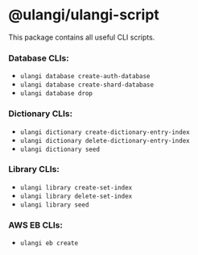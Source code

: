 # @ulangi/ulangi-script

This package contains all useful CLI scripts.

### Database CLIs:
- ```ulangi database create-auth-database```
- ```ulangi database create-shard-database```
- ```ulangi database drop```

### Dictionary CLIs:
- ```ulangi dictionary create-dictionary-entry-index```
- ```ulangi dictionary delete-dictionary-entry-index```
- ```ulangi dictionary seed```

### Library CLIs:
- ```ulangi library create-set-index```
- ```ulangi library delete-set-index```
- ```ulangi library seed```

### AWS EB CLIs:
- ```ulangi eb create```
